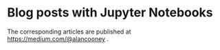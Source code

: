 # Blog posts with Jupyter Notebooks

The corresponding articles are published at https://medium.com/@alancooney .
